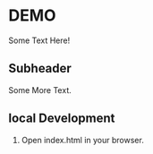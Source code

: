 # DEMO

Some Text Here!

## Subheader

Some More Text.

## local Development

1. Open index.html in your browser.
